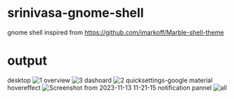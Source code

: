 # srinivasa-gnome-shell
gnome shell inspired from https://github.com/imarkoff/Marble-shell-theme

# output
desktop
![1](https://github.com/nikhilsocialmedia/srinivasa-gnome-shell/assets/116562140/85f4b97d-f3d6-4cfc-8dc8-c5c74373368d)
overview
![3](https://github.com/nikhilsocialmedia/srinivasa-gnome-shell/assets/116562140/5e479d2e-794b-4499-a920-35fabafbfb89)
dashoard
![2](https://github.com/nikhilsocialmedia/srinivasa-gnome-shell/assets/116562140/c6039888-5a28-4bd8-b2c2-5f511fa6ed90)
quicksettings-google material hovereffect
![Screenshot from 2023-11-13 11-21-15](https://github.com/nikhilsocialmedia/srinivasa-gnome-shell/assets/116562140/3f517a76-72d8-44d9-ae8b-798cb9e31d94)
notification pannel
![all](https://github.com/nikhilsocialmedia/srinivasa-gnome-shell/assets/116562140/478334eb-b89d-4e01-9343-f4c438a2eff2)
